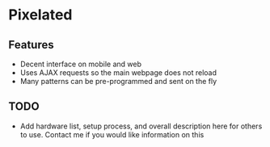 Pixelated
===

## Features ##

* Decent interface on mobile and web
* Uses AJAX requests so the main webpage does not reload
* Many patterns can be pre-programmed and sent on the fly

## TODO ##
* Add hardware list, setup process, and overall description here for others to use. Contact me if you would like information on this
